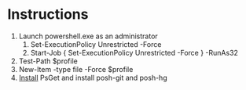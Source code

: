 Instructions
============
1. Launch powershell.exe as an administrator
   1. Set-ExecutionPolicy Unrestricted -Force
   2. Start-Job { Set-ExecutionPolicy Unrestricted -Force } -RunAs32
2. Test-Path $profile
3. New-Item -type file -Force $profile
4. [Install][1] PsGet and install posh-git and posh-hg

[1]: http://haacked.com/archive/2011/12/13/better-git-with-powershell.aspx "Haack's Guide"
